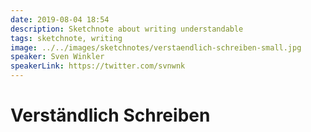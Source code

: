 ```yaml
---
date: 2019-08-04 18:54
description: Sketchnote about writing understandable
tags: sketchnote, writing
image: ../../images/sketchnotes/verstaendlich-schreiben-small.jpg
speaker: Sven Winkler
speakerLink: https://twitter.com/svnwnk
---
```


# Verständlich Schreiben
